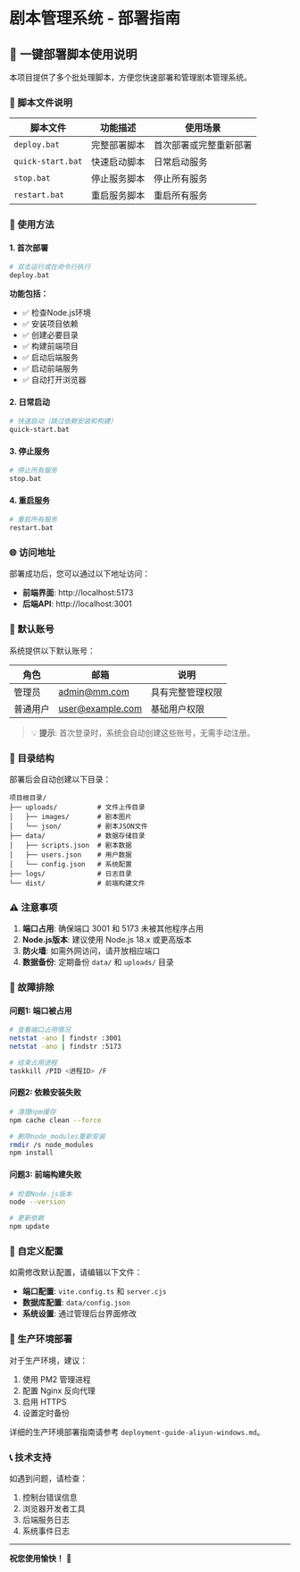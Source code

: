 # 剧本管理系统 - 部署指南

## 🚀 一键部署脚本使用说明

本项目提供了多个批处理脚本，方便您快速部署和管理剧本管理系统。

### 📁 脚本文件说明

| 脚本文件 | 功能描述 | 使用场景 |
|---------|---------|---------|
| `deploy.bat` | 完整部署脚本 | 首次部署或完整重新部署 |
| `quick-start.bat` | 快速启动脚本 | 日常启动服务 |
| `stop.bat` | 停止服务脚本 | 停止所有服务 |
| `restart.bat` | 重启服务脚本 | 重启所有服务 |

### 🔧 使用方法

#### 1. 首次部署
```bash
# 双击运行或在命令行执行
deploy.bat
```

**功能包括：**
- ✅ 检查Node.js环境
- ✅ 安装项目依赖
- ✅ 创建必要目录
- ✅ 构建前端项目
- ✅ 启动后端服务
- ✅ 启动前端服务
- ✅ 自动打开浏览器

#### 2. 日常启动
```bash
# 快速启动（跳过依赖安装和构建）
quick-start.bat
```

#### 3. 停止服务
```bash
# 停止所有服务
stop.bat
```

#### 4. 重启服务
```bash
# 重启所有服务
restart.bat
```

### 🌐 访问地址

部署成功后，您可以通过以下地址访问：

- **前端界面**: http://localhost:5173
- **后端API**: http://localhost:3001

### 👤 默认账号

系统提供以下默认账号：

| 角色 | 邮箱 | 说明 |
|------|------|------|
| 管理员 | admin@mm.com | 具有完整管理权限 |
| 普通用户 | user@example.com | 基础用户权限 |

> 💡 **提示**: 首次登录时，系统会自动创建这些账号，无需手动注册。

### 📂 目录结构

部署后会自动创建以下目录：

```
项目根目录/
├── uploads/          # 文件上传目录
│   ├── images/       # 剧本图片
│   └── json/         # 剧本JSON文件
├── data/             # 数据存储目录
│   ├── scripts.json  # 剧本数据
│   ├── users.json    # 用户数据
│   └── config.json   # 系统配置
├── logs/             # 日志目录
└── dist/             # 前端构建文件
```

### ⚠️ 注意事项

1. **端口占用**: 确保端口 3001 和 5173 未被其他程序占用
2. **Node.js版本**: 建议使用 Node.js 18.x 或更高版本
3. **防火墙**: 如需外网访问，请开放相应端口
4. **数据备份**: 定期备份 `data/` 和 `uploads/` 目录

### 🔧 故障排除

#### 问题1: 端口被占用
```bash
# 查看端口占用情况
netstat -ano | findstr :3001
netstat -ano | findstr :5173

# 结束占用进程
taskkill /PID <进程ID> /F
```

#### 问题2: 依赖安装失败
```bash
# 清理npm缓存
npm cache clean --force

# 删除node_modules重新安装
rmdir /s node_modules
npm install
```

#### 问题3: 前端构建失败
```bash
# 检查Node.js版本
node --version

# 更新依赖
npm update
```

### 📝 自定义配置

如需修改默认配置，请编辑以下文件：

- **端口配置**: `vite.config.ts` 和 `server.cjs`
- **数据库配置**: `data/config.json`
- **系统设置**: 通过管理后台界面修改

### 🚀 生产环境部署

对于生产环境，建议：

1. 使用 PM2 管理进程
2. 配置 Nginx 反向代理
3. 启用 HTTPS
4. 设置定时备份

详细的生产环境部署指南请参考 `deployment-guide-aliyun-windows.md`。

### 📞 技术支持

如遇到问题，请检查：

1. 控制台错误信息
2. 浏览器开发者工具
3. 后端服务日志
4. 系统事件日志

---

**祝您使用愉快！** 🎉